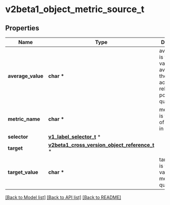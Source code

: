 # v2beta1_object_metric_source_t

## Properties
Name | Type | Description | Notes
------------ | ------------- | ------------- | -------------
**average_value** | **char \*** | averageValue is the target value of the average of the metric across all relevant pods (as a quantity) | [optional] 
**metric_name** | **char \*** | metricName is the name of the metric in question. | 
**selector** | [**v1_label_selector_t**](v1_label_selector.md) \* |  | [optional] 
**target** | [**v2beta1_cross_version_object_reference_t**](v2beta1_cross_version_object_reference.md) \* |  | 
**target_value** | **char \*** | targetValue is the target value of the metric (as a quantity). | 

[[Back to Model list]](../README.md#documentation-for-models) [[Back to API list]](../README.md#documentation-for-api-endpoints) [[Back to README]](../README.md)


